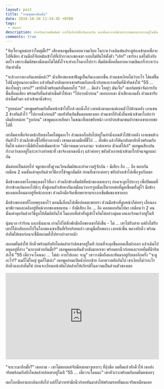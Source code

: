 ```yaml
---
layout: post
title: "กามสุขของคืนนั้น"
date: 2018-10-30 11:54:45 +0700
tags:
 - ตันตระ
description: สำหรับความสัมพันธ์ การให้เกียรติซึ่งกันและกัน และนั่นอาจจะมีคำสารภาพของพวกเราอยู่ในนั้น
comments: true
---
```

"จับเจี๊ยวดูหน่อยว่าใหญ่มั๊ย?" เสียงเธอพูดขึ้นกลบความเงียบ ในระหว่างเดินพ้นประตูห้องเข้ามาเพื่อจะไปที่เตียง ส่วนมือก็จับหมับเข้าไปที่เป้ากางเกงของเขา แบบไม่ทันให้ตั้งตัว
"เฮ้ย!" เขาร้อง แต่ไม่ถึงกับตกใจ เพราะสัมผัสของมือเธอไม่ได้ตั้งใจจะทำอะไรมากไปกว่า สัมผัสเพื่อคลี่คลายความเขินเกร็งระหว่างกันเท่านั้น

"จะล้วงกางเกงกันเลยม๊ยล่ะ?" น้ำเสียงของเขาฟังดูเป็นกันเองมากขึ้น ส่วนเธอเงียบไม่ว่าอะไร ได้แต่ขึ้นไปนั่งอยู่บนกลางเตียง แล้วหันตัวกลับมาหาเขาพร้อมกับยกนิ้วก้อยและรอยยิ้มที่มีจริตส่งให้
"55 ... ต้องใหญ่ๆ เหรอ?" เขายักคิ้วพร้อมส่งยิ้มตอบไป
"บ้า! ... ดีแล้ว ใหญ่ๆ มันเจ็บ" เธอก้มหน้าจัดการกับพื้นที่บนเตียง พร้อมกับยื่นส่งผ้าเช็ดตัวให้เขา
"ไปอาบน้ำก่อน" เธอบอกเขา น้ำเสียงแกมสั่ง ส่วนเขารับผ้าเช็ดตัวมา แล้วเข้ามานั่งข้างๆ

"จูบหน่อย" เขาพูดพร้อมกับยื่นหน้าเข้าไปใกล้ เธอนิ่งไป เงยหน้ามามองแต่เอนตัวไปด้านหลัง เอาแขน 2 ข้างยันตัวไว้
"ไปอาบน้ำก่อนสิ" เธอยังยืนยันขั้นตอนของเธอ ส่วนเขาก็ยังนั่งยื่นหน้าเข้ามาใกล้กว่าเดิมอีกหน่อย
"จูบก่อน" เขาพูดและหลับตา ในขณะที่เธอขยับหน้า เอาปากเข้ามาชนปากของเขาแบบขอไปที่

เขาลืมตาเพื่อจ้องหน้ากับเธอโดยไม่พูดอะไร ส่วนเธอก็กลับไปอยู่ในท่านั่งเอนตัวไปข้างหลัง เอาแขนข้างยันตัวไว้ ส่วนอีกข้างชี้ไปที่อ่างอาบน้ำ เขามองตามมือที่ชี้ไป ... สักพัก แล้วก็หันกลับมายักคิ้วพร้อมกับยิ้มให้ แต่คราวนี้มียักไหล่เพิ่มมาด้วย
"เดี๋ยวหมดเวลาเอานะ จะต่อเหรอ มัวแต่โอ้เอ้" เธอพูดเสียงปนกังวลว่าเธออยู่ในระหว่างทำหน้าที่ เขาจ้องตาเธอนิ่งๆ แล้วค่อยๆ ขยับตัวเอาหน้าเข้ามาใกล้จนจมูกแตะกัน

มันค่อยเป็นค่อยไป จมูกของทั้งคู่วนเวียนสัมผัสและทำความรู้จักกัน - มีเสียง อือ ... อือ ตอบกัน เหมือน 2 คนนั้นเค้าคุยกันด้วยวิธีการใช้จมูกสัมผัส ก่อนที่เขาจะค่อยๆ ขยับปากเข้าไปเพื่อจูบกับเธอ

มือข้างของเขาโอบพยุงเธอไว้ที่เอว ส่วนอีกข้างสัมผัสที่หน้าของเธอเบาๆ ก่อนจะลูบไปบางๆ เพื่อปัดผมที่ปรกข้างแก้มออกไปช้าๆ ทั้งคู่เอนตัวเข้าหากันเหมือนว่าการจูบนั้นเป็นรอยต่อที่ดูดเชื่อมทั้งคู่ไว้ มือข้างของเธอเลื่อนมาอยู่ที่หน้าอกเขา ส่วนอีกมือจับเพื่อพยายามจะเอาเข็มขัดของเขาออก

มือข้างของเขาที่โอบพยุงเธอไว้ ตอนนี้เลื่อนไปเพื่อปลดตะขอบรา ส่วนมือข้างที่ลูบหน้าก็ค่อยๆ เลื่อนลงมาพักวนและคลึงอยู่ที่หน้าอกของเธอแทน - ยังมีเสียง อือ ... อือ คลอตอบกันไปมา เหมือนว่า 2 คนนั้นเค้าคุยกันด้วยวิธีลูบไล้สัมผัสกันไป ในแบบที่เค้าทั้งคู่เข้าใจกันได้อย่างนุ่มนวลและร้อนเร่าอยู่ในที

นุ่มนวล เร่าร้อน และเนิ่นนาน ผ่านไปได้สักพักมือถือของเขาก็ดังขึ้น - ไม่ ... เขาไม่รับสาย แต่ถึงไม่รับ เขาก็ได้กลับออกไปในโลกของเขาเป็นที่เรียบร้อยแล้ว เขาดูมือถือพลาง เงยหน้าขึ้น พลางยักคิ้ว พร้อมส่งยิ้มให้เธอก่อนจะชี้มือแกมสั่งไปทางอ่างอาบน้ำ

เธออมยิ้มส่งให้ ยักคิ้วพร้อมกับยักไหล่คล้ายว่าล้อเขาอยู่ในที ก่อนที่จะลุกขึ้นถอดเสื้อผ้าออก แล้วเดินไปหยุดอยู่ที่อ่าง
"มาอาบด้วยกันมั๊ย?" เธอพูดตอนหันตัวกลับมาหาเขา พร้อมยกนิ้วก้อยและรอยยิ้มที่มีจริตส่งให้
"55 เดี๋ยวจะโดนนะ ... ไม่ล่ะ อาบไปเถอะ จะดู" เขาวางมือถือและหันมาอยู่กับเธออีกครั้ง
"จะดูอะไร!? นมก็ไม่ใหญ่ ตูดก็ไม่เด้ง" เธอพูดก่อนเปิดน้ำก๊อกซ้าย ก๊อกขวาสลับกันไป เขาเงียบไม่ว่าอะไร ยักคิ้วและส่งยิ้มให้ ก่อนจะเบือนหน้าหันไปคล้ายให้เกียรติในความเป็นส่วนตัวของเธอ

<div style="position:relative;width:100%;height:0;padding-bottom:56.25%;">
<iframe style="width:100%;height:100%;position:absolute;top:0;left:0;" src="https://www.youtube.com/embed/b3CKR28QkhQ?ecver=2" frameborder="0" allow="autoplay; encrypted-media" allowfullscreen>
</iframe>
</div>
<br />"จะแวะมาอีกมั๊ย?" เธอถาม - เขาไม่ตอบแต่จับมือเธอมาจูบเบาๆ ที่อุ้งมือ อมยิ้มแล้วยักคิ้วให้ เธอส่งจริตพร้อมกับยักไหล่คล้ายล้อเขาอยู่ในที
"55 ... เดี๋ยวจะโดนนะ" เขาหัวเราะพร้อมกับอมยิ้มหน่อยๆ

เธอโบกมือลาและเดินกลับไป <i class="fa fa-heart" style="color:#C38FD6"></i> แต่ก็ไม่วายทำมือนิ้วก้อยหันมาส่งให้พร้อมรอยยิ้มและจริตเหมือนเคย
